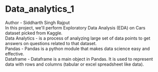 # Data_analytics_1
Author - Siddharth Singh Rajput  
In this project, we'll perform Exploratory Data Analysis (EDA) on Cars dataset picked from Kaggle.  
Data Analytics - is a process of analyzing large set of data points to get answers on questions related to that dataset.  
Pandas - Pandas is a python module that makes data science easy and effective.  
Dataframe - Dataframe is a main object in Pandas. It is used to represent data with rows and columns (tabular or excel spreadsheet like data).
